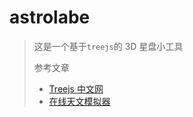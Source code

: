 # astrolabe

> 这是一个基于`treejs`的 3D 星盘小工具
>
> 参考文章
>
> - [Treejs 中文网](http://www.webgl3d.cn/)
> - [在线天文模拟器](http://stellarium.org/zh_CN/)
